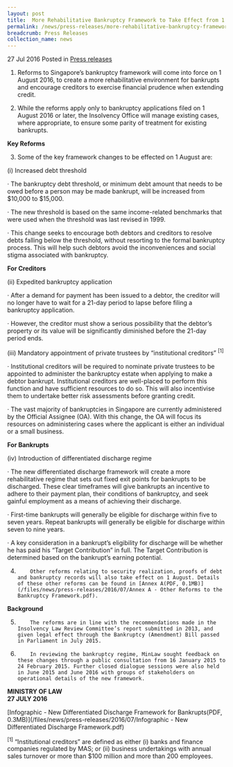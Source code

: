 ```yaml
---
layout: post
title:  More Rehabilitative Bankruptcy Framework to Take Effect from 1 August
permalink: /news/press-releases/more-rehabilitative-bankruptcy-framework--to-take-effect-from-1-
breadcrumb: Press Releases
collection_name: news
---
```


27 Jul 2016 Posted in [Press releases](/news/press-releases)

1. Reforms to Singapore’s bankruptcy framework will come into force on 1 August 2016, to create a more rehabilitative environment for bankrupts and encourage creditors to exercise financial prudence when extending credit.


2. While the reforms apply only to bankruptcy applications filed on 1 August 2016 or later, the Insolvency Office will manage existing cases, where appropriate, to ensure some parity of treatment for existing bankrupts.

**Key Reforms**

3. Some of the key framework changes to be effected on 1 August are:

(i)     Increased debt threshold

 

·           The bankruptcy debt threshold, or minimum debt amount that needs to be owed before a person may be made bankrupt, will be increased from $10,000 to $15,000.

 

·           The new threshold is based on the same income-related benchmarks that were used when the threshold was last revised in 1999.

 

·           This change seeks to encourage both debtors and creditors to resolve debts falling below the threshold, without resorting to the formal bankruptcy process. This will help such debtors avoid the inconveniences and social stigma associated with bankruptcy.

**For Creditors**

(ii)    Expedited bankruptcy application

 

·           After a demand for payment has been issued to a debtor, the creditor will no longer have to wait for a 21-day period to lapse before filing a bankruptcy application.

 

·           However, the creditor must show a serious possibility that the debtor’s property or its value will be significantly diminished before the 21-day period ends.

 

(iii)  Mandatory appointment of private trustees by “institutional creditors” <sup>[1]</sup>

 

·           Institutional creditors will be required to nominate private trustees to be appointed to administer the bankruptcy estate when applying to make a debtor bankrupt. Institutional creditors are well-placed to perform this function and have sufficient resources to do so. This will also incentivise them to undertake better risk assessments before granting credit.

 

·           The vast majority of bankruptcies in Singapore are currently administered by the Official Assignee (OA). With this change, the OA will focus its resources on administering cases where the applicant is either an individual or a small business.



**For Bankrupts**


(iv)  Introduction of differentiated discharge regime

 

·           The new differentiated discharge framework will create a more rehabilitative regime that sets out fixed exit points for bankrupts to be discharged. These clear timeframes will give bankrupts an incentive to adhere to their payment plan, their conditions of bankruptcy, and seek gainful employment as a means of achieving their discharge.

 

·           First-time bankrupts will generally be eligible for discharge within five to seven years. Repeat bankrupts will generally be eligible for discharge within seven to nine years.

 

·           A key consideration in a bankrupt’s eligibility for discharge will be whether he has paid his “Target Contribution” in full. The Target Contribution is determined based on the bankrupt’s earning potential.

 

4.         Other reforms relating to security realization, proofs of debt and bankruptcy records will also take effect on 1 August. Details of these other reforms can be found in [Annex A(PDF, 0.1MB)](/files/news/press-releases/2016/07/Annex A - Other Reforms to the Bankruptcy Framework.pdf).



**Background**

5.         The reforms are in line with the recommendations made in the Insolvency Law Review Committee’s report submitted in 2013, and given legal effect through the Bankruptcy (Amendment) Bill passed in Parliament in July 2015.

 

6.         In reviewing the bankruptcy regime, MinLaw sought feedback on these changes through a public consultation from 16 January 2015 to 24 February 2015. Further closed dialogue sessions were also held in June 2015 and June 2016 with groups of stakeholders on operational details of the new framework.




**MINISTRY OF LAW**  
**27 JULY 2016**


[Infographic - New Differentiated Discharge Framework for Bankrupts(PDF, 0.3MB)](/files/news/press-releases/2016/07/Infographic - New Differentiated Discharge Framework.pdf)

<sup>[1]</sup> “Institutional creditors” are defined as either (i) banks and finance companies regulated by MAS; or (ii) business undertakings with annual sales turnover or more than $100 million and more than 200 employees.


